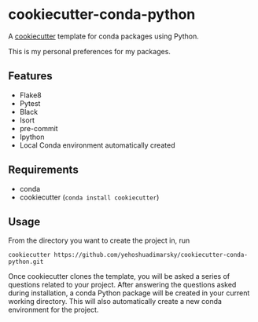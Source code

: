 # cookiecutter-conda-python
A [cookiecutter](https://www.github.com/audreyr/cookiecutter "cookiecutter") template for 
conda packages using Python.

This is my personal preferences for my packages.

## Features
 - Flake8
 - Pytest
 - Black
 - Isort
 - pre-commit
 - Ipython
 - Local Conda environment automatically created 

## Requirements
* conda
* cookiecutter (`conda install cookiecutter`)

## Usage
From the directory you want to create the project in, run 

```console
cookiecutter https://github.com/yehoshuadimarsky/cookiecutter-conda-python.git
```

Once cookiecutter clones the template, you will be asked a series of questions related to your project. After answering the questions asked during installation, a conda Python package will be
created in your current working directory. This will also automatically create a new conda environment for the project.
